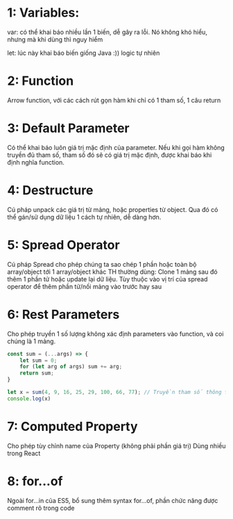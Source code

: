 # 1: Variables:
var:
có thể khai báo nhiều lần 1 biến, dễ gây ra lỗi.
Nó không khó hiểu, nhưng mà khi dùng thì nguy hiểm

let: lúc này khai báo biến giống Java :)) logic tự nhiên

# 2: Function
Arrow function, với các cách rút gọn hàm khi chỉ có 1 tham số, 1 câu return

# 3: Default Parameter
Có thể khai báo luôn giá trị mặc định của parameter. Nếu khi gọi hàm không truyền đủ tham số, tham số đó sẽ có giá trị mặc định, được khai báo khi định nghĩa function.

# 4: Destructure
Cú pháp unpack các giá trị từ mảng, hoặc properties từ object. Qua đó có thể gán/sử dụng dữ liệu 1 cách tự nhiên, dễ dàng hơn.

# 5: Spread Operator
Cú pháp Spread cho phép chúng ta sao chép 1 phần hoặc toàn bộ array/object tới 1 array/object khác
TH thường dùng: Clone 1 mảng sau đó thêm 1 phần tử hoặc update lại dữ liệu.
Tùy thuộc vào vị trí của spread operator để thêm phần tử/nối mảng vào trước hay sau

# 6: Rest Parameters
Cho phép truyền 1 số lượng không xác định parameters vào function, và coi chúng là 1 mảng.
```js
const sum = (...args) => {
    let sum = 0;
    for (let arg of args) sum += arg;
    return sum;
}

let x = sum(4, 9, 16, 25, 29, 100, 66, 77); // Truyền tham số thông thường
console.log(x)
```

# 7: Computed Property
Cho phép tùy chỉnh name của Property (không phải phần giá trị)
Dùng nhiều trong React

# 8: for...of
Ngoài for...in của ES5, bổ sung thêm syntax for...of, phần chức năng được comment rõ trong code


